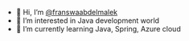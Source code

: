 - 👋 Hi, I’m [@franswaabdelmalek](https://github.com/franswaabdelmalek)
- 👀 I’m interested in Java development world
- 🌱 I’m currently learning Java, Spring, Azure cloud
<!-- 
- 💞️ I’m looking to collaborate on ...
- 📫 How to reach me ...
-->

<!---
franswaabdelmalek/franswaabdelmalek is a ✨ special ✨ repository because its `README.md` (this file) appears on your GitHub profile.
You can click the Preview link to take a look at your changes.
--->
